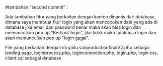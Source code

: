 #tambahan "second commit"  :


Ada tambahan fitur yang berkaitan dengan konten dinamis dari database, dimana saya membuat fitur login yang akan mencocokan data yang ada di database jika email dan password benar maka akan bisa login dan memunculkan pop up "Berhasil login", jika tidak maka tidak bisa login dan akan memunculkan pop up "login gagal". 

File yang berkaitan dengan ini yaitu sanproductionfinalV2.php sebagai landing page, loginprocess.php, loginconnection.php, login.php, login.css, client.sql sebagai database
